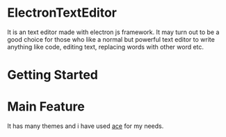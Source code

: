 # ElectronTextEditor
It is an text editor made with electron js framework.
It may turn out to be a good choice for those who like a normal but powerful text editor to write anything like code, editing text, replacing words with other word etc.

# Getting Started


# Main Feature

It has many themes and i have used [ace](https://github.com/ajaxorg/ace) for my needs.
